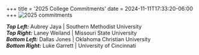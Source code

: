 +++
title = '2025 College Commitments'
date = 2024-11-11T17:33:20-06:00
+++
![2025 commitments](2025-commitments.png)

<!--more-->  

***Top Left:*** Aubrey Jaya | Southern Methodist University  
***Top Right:*** Laney Weiland | Missouri State University  
***Bottom Left:*** Dallas Jones | Oklahoma Christian University    
***Bottom Right:*** Luke Garrett | University of Cincinnati  